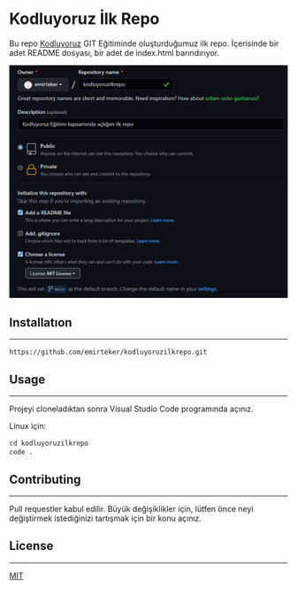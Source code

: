 # Kodluyoruz İlk Repo

Bu repo [Kodluyoruz](https://www.kodluyoruz.org) GIT Eğitiminde oluşturduğumuz ilk repo. İçerisinde bir adet README dosyası, bir adet de index.html barındırıyor.

![image](https://github.com/emirteker/kodluyoruzilkrepo/blob/main/Ads%C4%B1z.png?raw=true)


## Installatıon
---------------------------

``` 
https://github.com/emirteker/kodluyoruzilkrepo.git
```



## Usage
-----------------------

Projeyi cloneladıktan sonra Visual Studio Code programında açınız.

Linux için:

```
cd kodluyoruzilkrepo
code .
```

## Contributing
--------------------------

Pull requestler kabul edilir. Büyük değişiklikler için, lütfen önce neyi değiştirmek istediğinizi tartışmak için bir konu açınız.

## License
---------------------

[MIT](https://choosealicense.com/licenses/mit/)
